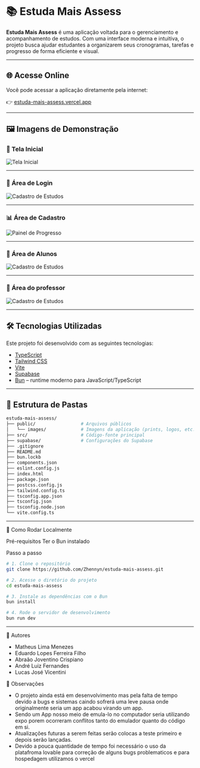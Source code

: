 # 📚 Estuda Mais Assess

**Estuda Mais Assess** é uma aplicação voltada para o gerenciamento e acompanhamento de estudos. Com uma interface moderna e intuitiva, o projeto busca ajudar estudantes a organizarem seus cronogramas, tarefas e progresso de forma eficiente e visual.

---

## 🌐 Acesse Online

Você pode acessar a aplicação diretamente pela internet:

👉 [estuda-mais-assess.vercel.app](https://estuda-mais-acess.vercel.app)

---

## 🖼️ Imagens de Demonstração


### 📌 Tela Inicial

![Tela Inicial](public/images/tela-inicial.png)

---

### 📝 Área de Login

![Cadastro de Estudos](public/images/login.png)

---

### 📊 Área de Cadastro

![Painel de Progresso](public/images/cadastro.png)

---

### 📝 Área de Alunos

![Cadastro de Estudos](public/images/tela-aluno.png)

---

### 📝 Área do professor

![Cadastro de Estudos](public/images/tela-professor.png)

---

## 🛠️ Tecnologias Utilizadas

Este projeto foi desenvolvido com as seguintes tecnologias:

- [TypeScript](https://www.typescriptlang.org/)
- [Tailwind CSS](https://tailwindcss.com/)
- [Vite](https://vitejs.dev/)
- [Supabase](https://supabase.com/)
- [Bun](https://bun.sh/) – runtime moderno para JavaScript/TypeScript

---

## 📁 Estrutura de Pastas

```bash
estuda-mais-assess/
├── public/                 # Arquivos públicos
│   └── images/             # Imagens da aplicação (prints, logos, etc.)
├── src/                    # Código-fonte principal
├── supabase/               # Configurações do Supabase
├── .gitignore
├── README.md
├── bun.lockb
├── components.json
├── eslint.config.js
├── index.html
├── package.json
├── postcss.config.js
├── tailwind.config.ts
├── tsconfig.app.json
├── tsconfig.json
├── tsconfig.node.json
└── vite.config.ts
```

---

🚀 Como Rodar Localmente

  Pré-requisitos
  Ter o Bun instalado

  Passo a passo

```bash
# 1. Clone o repositório
git clone https://github.com/Zhennyn/estuda-mais-assess.git

# 2. Acesse o diretório do projeto
cd estuda-mais-assess

# 3. Instale as dependências com o Bun
bun install

# 4. Rode o servidor de desenvolvimento
bun run dev

```

---

👤 Autores

  - Matheus Lima Menezes
  - Eduardo Lopes Ferreira Filho
  - Abraão Joventino Crispiano
  - André Luiz Fernandes
  - Lucas José Vicentini

👀 Observações

  - O projeto ainda está em desenvolvimento mas pela falta de tempo devido a bugs e sistemas caindo sofrerá uma leve pausa onde originalmente seria um app acabou virando um app.
  - Sendo um App nosso meio de emula-lo no computador seria utilizando expo porem ocorreram conflitos tanto do emulador quanto do código em si.
  - Atualizações futuras a serem feitas serão colocas a teste primeiro e depois serão lançadas.
  - Devido a pouca quantidade de tempo foi necessário o uso da platafroma lovable para correção de alguns bugs problematicos e para hospedagem utilizamos o vercel

